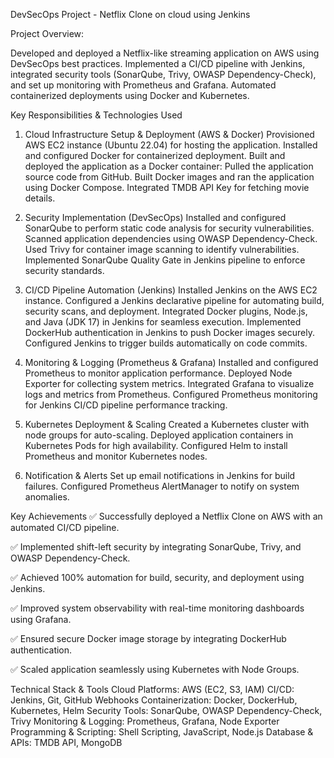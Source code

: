 DevSecOps Project - Netflix Clone on cloud using Jenkins


Project Overview:

Developed and deployed a Netflix-like streaming application on AWS using DevSecOps best practices. 
Implemented a CI/CD pipeline with Jenkins, 
integrated security tools (SonarQube, Trivy, OWASP Dependency-Check),
and set up monitoring with Prometheus and Grafana. Automated containerized deployments using Docker and Kubernetes.

Key Responsibilities & Technologies Used

1. Cloud Infrastructure Setup & Deployment (AWS & Docker)
Provisioned AWS EC2 instance (Ubuntu 22.04) for hosting the application.
Installed and configured Docker for containerized deployment.
Built and deployed the application as a Docker container:
Pulled the application source code from GitHub.
Built Docker images and ran the application using Docker Compose.
Integrated TMDB API Key for fetching movie details.

2. Security Implementation (DevSecOps)
Installed and configured SonarQube to perform static code analysis for security vulnerabilities.
Scanned application dependencies using OWASP Dependency-Check.
Used Trivy for container image scanning to identify vulnerabilities.
Implemented SonarQube Quality Gate in Jenkins pipeline to enforce security standards.

3. CI/CD Pipeline Automation (Jenkins)
Installed Jenkins on the AWS EC2 instance.
Configured a Jenkins declarative pipeline for automating build, security scans, and deployment.
Integrated Docker plugins, Node.js, and Java (JDK 17) in Jenkins for seamless execution.
Implemented DockerHub authentication in Jenkins to push Docker images securely.
Configured Jenkins to trigger builds automatically on code commits.

4. Monitoring & Logging (Prometheus & Grafana)
Installed and configured Prometheus to monitor application performance.
Deployed Node Exporter for collecting system metrics.
Integrated Grafana to visualize logs and metrics from Prometheus.
Configured Prometheus monitoring for Jenkins CI/CD pipeline performance tracking.

5. Kubernetes Deployment & Scaling
Created a Kubernetes cluster with node groups for auto-scaling.
Deployed application containers in Kubernetes Pods for high availability.
Configured Helm to install Prometheus and monitor Kubernetes nodes.

6. Notification & Alerts
Set up email notifications in Jenkins for build failures.
Configured Prometheus AlertManager to notify on system anomalies.

Key Achievements
✅ Successfully deployed a Netflix Clone on AWS with an automated CI/CD pipeline.

✅ Implemented shift-left security by integrating SonarQube, Trivy, and OWASP Dependency-Check.

✅ Achieved 100% automation for build, security, and deployment using Jenkins.

✅ Improved system observability with real-time monitoring dashboards using Grafana.

✅ Ensured secure Docker image storage by integrating DockerHub authentication.

✅ Scaled application seamlessly using Kubernetes with Node Groups.


Technical Stack & Tools
Cloud Platforms: AWS (EC2, S3, IAM)
CI/CD: Jenkins, Git, GitHub Webhooks
Containerization: Docker, DockerHub, Kubernetes, Helm
Security Tools: SonarQube, OWASP Dependency-Check, Trivy
Monitoring & Logging: Prometheus, Grafana, Node Exporter
Programming & Scripting: Shell Scripting, JavaScript, Node.js
Database & APIs: TMDB API, MongoDB
